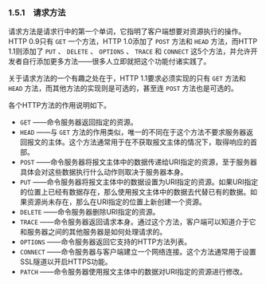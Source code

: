 ### 1.5.1　请求方法

请求方法是请求行中的第一个单词，它指明了客户端想要对资源执行的操作。HTTP 0.9只有 `GET` 一个方法，HTTP 1.0添加了 `POST` 方法和 `HEAD` 方法，而HTTP 1.1则添加了 `PUT` 、 `DELETE` 、 `OPTIONS` 、 `TRACE` 和 `CONNECT` 这5个方法，并允许开发者自行添加更多方法——很多人立即就把这个功能付诸实践了。

关于请求方法的一个有趣之处在于，HTTP 1.1要求必须实现的只有 `GET` 方法和 `HEAD` 方法，而其他方法的实现则是可选的，甚至连 `POST` 方法也是可选的。

各个HTTP方法的作用说明如下。

+ `GET` ——命令服务器返回指定的资源。
+ `HEAD` ——与 `GET` 方法的作用类似，唯一的不同在于这个方法不要求服务器返回报文的主体。这个方法通常用于在不获取报文主体的情况下，取得响应的首部。
+ `POST` ——命令服务器将报文主体中的数据传递给URI指定的资源，至于服务器具体会对这些数据执行什么动作则取决于服务器本身。
+ `PUT` ——命令服务器将报文主体中的数据设置为URI指定的资源。如果URI指定的位置上已经有数据存在，那么使用报文主体中的数据去代替已有的数据。如果资源尚未存在，那么在URI指定的位置上新创建一个资源。
+ `DELETE` ——命令服务器删除URI指定的资源。
+ `TRACE` ——命令服务器返回请求本身。通过这个方法，客户端可以知道介于它和服务器之间的其他服务器是如何处理请求的。
+ `OPTIONS` ——命令服务器返回它支持的HTTP方法列表。
+ `CONNECT` ——命令服务器与客户端建立一个网络连接。这个方法通常用于设置SSL隧道以开启HTTPS功能。
+ `PATCH` ——命令服务器使用报文主体中的数据对URI指定的资源进行修改。

